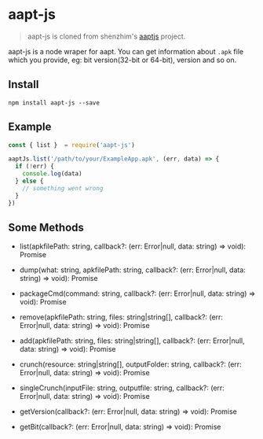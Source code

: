 # aapt-js

> aapt-js is cloned from shenzhim's [aaptjs](https://github.com/shenzhim/aaptjs) project.

aapt-js is a node wraper for aapt. You can get information about `.apk` file which you provide, eg: bit version(32-bit or 64-bit), version and so on.  

## Install

```
npm install aapt-js --save
```

## Example

```js
const { list }  = require('aapt-js')

aaptJs.list('/path/to/your/ExampleApp.apk', (err, data) => {
  if (!err) {
    console.log(data)
  } else {
    // something went wrong 
  }
})
```

## Some Methods

- list(apkfilePath: string, callback?: (err: Error|null, data: string) => void): Promise<string>

- dump(what: string, apkfilePath: string, callback?: (err: Error|null, data: string) => void): Promise<string>

- packageCmd(command: string, callback?: (err: Error|null, data: string) => void): Promise<string>

- remove(apkfilePath: string, files: string|string[], callback?: (err: Error|null, data: string) => void): Promise<string>

- add(apkfilePath: string, files: string|string[], callback?: (err: Error|null, data: string) => void): Promise<string>

- crunch(resource: string|string[], outputFolder: string, callback?: (err: Error|null, data: string) => void): Promise<string>

- singleCrunch(inputFile: string, outputfile: string, callback?: (err: Error|null, data: string) => void): Promise<string>

- getVersion(callback?: (err: Error|null, data: string) => void): Promise<string>

- getBit(callback?: (err: Error|null, data: string) => void): Promise<string>